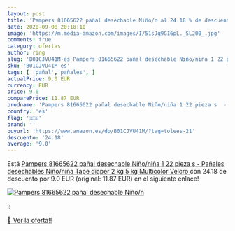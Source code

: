 ```yaml
---
layout: post
title: 'Pampers 81665622 pañal desechable Niño/n al 24.18 % de descuento'
date: 2020-09-08 20:18:10
image: 'https://m.media-amazon.com/images/I/51sJg9GI6pL._SL200_.jpg'
comments: true
category: ofertas
author: ring
slug: 'B01CJVU41M-es Pampers 81665622 pañal desechable Niño/niña 1 22 pieza s -...'
sku: 'B01CJVU41M-es'
tags: [ 'pañal','pañales', ]
actualPrice: 9.0 EUR
currency: EUR
price: 9.0
comparePrice: 11.87 EUR
prodname: 'Pampers 81665622 pañal desechable Niño/niña 1 22 pieza s  - Pañales desechables  Niño/niña  Tape diaper  2 kg  5 kg  Multicolor  Velcro '
country: 'es'
flag: '🇪🇸'
brand: ''
buyurl: 'https://www.amazon.es/dp/B01CJVU41M/?tag=tolees-21'
descuento: '24.18'
average: '9.0'
---
```


Está [Pampers 81665622 pañal desechable Niño/niña 1 22 pieza s  - Pañales desechables  Niño/niña  Tape diaper  2 kg  5 kg  Multicolor  Velcro ](https://www.amazon.es/dp/B01CJVU41M/?tag=tolees-21) con 24.18 de descuento por 9.0 EUR (original: 11.87 EUR) en el siguiente enlace!

[![Pampers 81665622 pañal desechable Niño/n](https://m.media-amazon.com/images/I/51sJg9GI6pL._SL200_.jpg)](https://www.amazon.es/dp/B01CJVU41M/?tag=tolees-21)

ℹ️:


[🛒 Ver la oferta!!](https://www.amazon.es/dp/B01CJVU41M/?tag=tolees-21)
